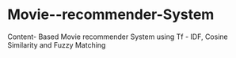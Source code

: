 # Movie--recommender-System
Content- Based Movie recommender System using Tf - IDF, Cosine Similarity and Fuzzy Matching
